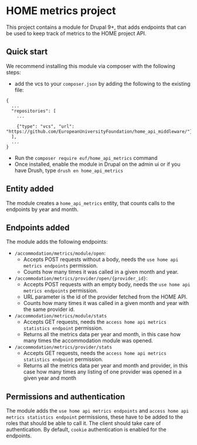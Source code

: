 # HOME metrics project

This project contains a module for Drupal 9+, that adds endpoints that can be used to keep track of metrics to the HOME project API.

## Quick start

We recommend installing this module via composer with the following steps:
  - add the vcs to your `composer.json` by adding the following to the existing file:
  ```
  {
    ...
    "repositories": [
      ...
  
      {"type": "vcs", "url": "https://github.com/EuropeanUniversityFoundation/home_api_middleware/"},
    ],
    ...
  }  
```
  - Run the `composer require euf/home_api_metrics` command
  - Once installed, enable the module in Drupal on the admin ui or if you have Drush, type `drush en home_api_metrics`

## Entity added
The module creates a `home_api_metrics` entity, that counts calls to the endpoints by year and month.

## Endpoints added
The module adds the following endpoints:
  - `/accommodation/metrics/module/open`: 
    - Accepts POST requests without a body, needs the `use home api metrics endpoints` permission.
    - Counts how many times it was called in a given month and year.
  - `/accommodation/metrics/provider/open/{provider_id}`:
    - Accepts POST requests with an empty body, needs the `use home api metrics endpoints` permission.
    - URL parameter is the id of the provider fetched from the HOME API.
    - Counts how many times it was called in a given month and year with the same provider id.
  - `/accommodation/metrics/module/stats`
    - Accepts GET requests, needs the `access home api metrics statistics endpoint` permission.
    - Returns all the metrics data per year and month, in this case how many times the accommodation module was opened.
  - `/accommodation/metrics/provider/stats`
    - Accepts GET requests, needs the `access home api metrics statistics endpoint` permission.
    - Returns all the metrics data per year and month and provider, in this case how many times any listing of one provider was opened in a given year and month

## Permissions and authentication
The module adds the `use home api metrics endpoints` and `access home api metrics statistics endpoint` permissions, these have to be added to the roles that should be able to call it. The client should take care of authentication. By default, `cookie` authentication is enabled for the endpoints.
